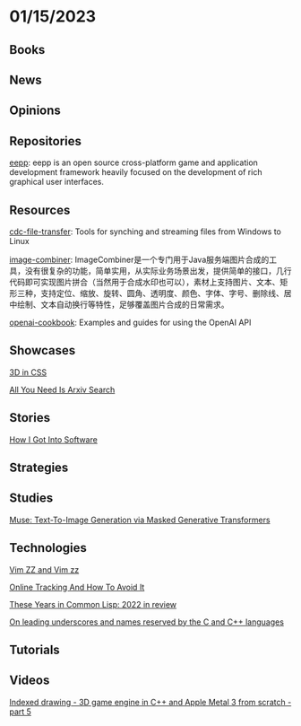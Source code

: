# 01/15/2023

## Books

## News

## Opinions

## Repositories
[eepp](https://github.com/SpartanJ/eepp/): eepp is an open source cross-platform game and application development framework heavily focused on the development of rich graphical user interfaces.

## Resources
[cdc-file-transfer](https://github.com/google/cdc-file-transfer): Tools for synching and streaming files from Windows to Linux

[image-combiner](https://gitee.com/dromara/image-combiner): ImageCombiner是一个专门用于Java服务端图片合成的工具，没有很复杂的功能，简单实用，从实际业务场景出发，提供简单的接口，几行代码即可实现图片拼合（当然用于合成水印也可以），素材上支持图片、文本、矩形三种，支持定位、缩放、旋转、圆角、透明度、颜色、字体、字号、删除线、居中绘制、文本自动换行等特性，足够覆盖图片合成的日常需求。

[openai-cookbook](https://github.com/openai/openai-cookbook): Examples and guides for using the OpenAI API

## Showcases
[3D in CSS](https://garden.bradwoods.io/notes/css/3d)

[All You Need Is Arxiv Search](https://www.arxiv.dev/)

## Stories
[How I Got Into Software](https://letterstoanewdeveloper.com/2023/01/09/how-i-got-into-software/)

## Strategies

## Studies
[Muse: Text-To-Image Generation via Masked Generative Transformers](https://muse-model.github.io/)

## Technologies
[Vim ZZ and Vim zz](https://www.programmerhat.com/vim-zz/)

[Online Tracking And How To Avoid It](https://www.i-programmer.info/news/81-web-general/15976-online-tracking-and-how-to-avoid-it.html)

[These Years in Common Lisp: 2022 in review](https://lisp-journey.gitlab.io/blog/these-years-in-common-lisp-2022-in-review/)

[On leading underscores and names reserved by the C and C++ languages](https://devblogs.microsoft.com/oldnewthing/20230109-00/?p=107685)

## Tutorials

## Videos
[Indexed drawing - 3D game engine in C++ and Apple Metal 3 from scratch - part 5](https://www.youtube.com/watch?v=dFayasrbddA)
